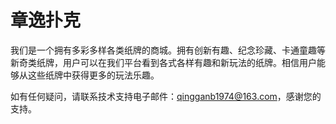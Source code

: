 # 章逸扑克

我们是一个拥有多彩多样各类纸牌的商城。拥有创新有趣、纪念珍藏、卡通童趣等新奇类纸牌，用户可以在我们平台看到各式各样有趣和新玩法的纸牌。相信用户能够从这些纸牌中获得更多的玩法乐趣。

如有任何疑问，请联系技术支持电子邮件：qingganb1974@163.com，感谢您的支持。

